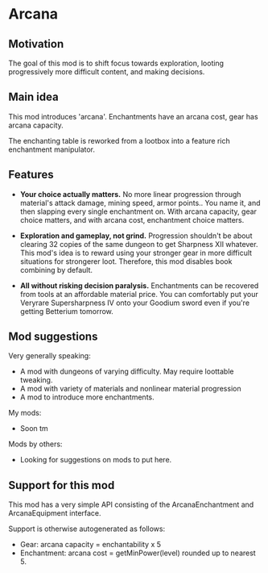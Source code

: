 # Arcana

## Motivation

The goal of this mod is to shift focus towards exploration, looting progressively more difficult content, and making decisions.

## Main idea

This mod introduces 'arcana'. Enchantments have an arcana cost, gear has arcana capacity.

The enchanting table is reworked from a lootbox into a feature rich enchantment manipulator.

## Features

  - **Your choice actually matters.** No more linear progression through material's attack damage, mining speed, armor points.. You name it, and then slapping every single enchantment on. With arcana capacity, gear choice matters, and with arcana cost, enchantment choice matters.

  - **Exploration and gameplay, not grind.** Progression shouldn't be about clearing 32 copies of the same dungeon to get Sharpness XII whatever. This mod's idea is to reward using your stronger gear in more difficult situations for strongerer loot. Therefore, this mod disables book combining by default.

  - **All without risking decision paralysis.** Enchantments can be recovered from tools at an affordable material price. You can comfortably put your Veryrare Supersharpness IV onto your Goodium sword even if you're getting Betterium tomorrow.

## Mod suggestions

Very generally speaking:
  - A mod with dungeons of varying difficulty. May require loottable tweaking.
  - A mod with variety of materials and nonlinear material progression
  - A mod to introduce more enchantments.

My mods:
  - Soon tm

Mods by others:
  - Looking for suggestions on mods to put here.
  
## Support for this mod

This mod has a very simple API consisting of the ArcanaEnchantment and ArcanaEquipment interface.

Support is otherwise autogenerated as follows:
  - Gear: arcana capacity = enchantability x 5
  - Enchantment: arcana cost = getMinPower(level) rounded up to nearest 5.
